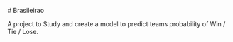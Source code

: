 <p alling = center > # Brasileirao</p>
A project to Study and create a model to predict teams probability of Win / Tie / Lose.
